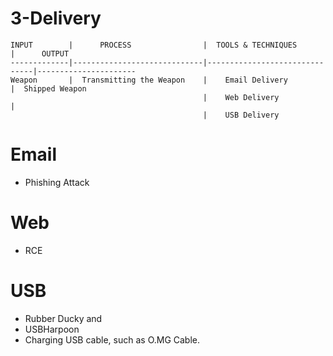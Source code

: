 
# 3-Delivery

```
INPUT        |      PROCESS                |  TOOLS & TECHNIQUES           |      OUTPUT
-------------|-----------------------------|-------------------------------|----------------------
Weapon       |  Transmitting the Weapon    |    Email Delivery             |  Shipped Weapon
                                           |    Web Delivery               |   
                                           |    USB Delivery
```                                               


# Email
- Phishing Attack

# Web
- RCE

# USB
- Rubber Ducky and 
- USBHarpoon
- Charging USB cable, such as O.MG Cable.